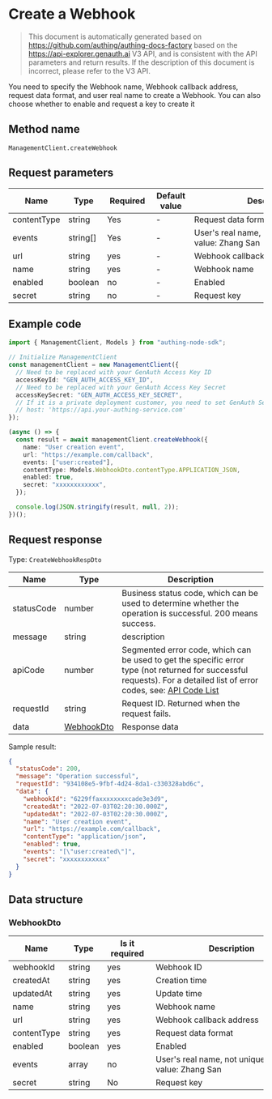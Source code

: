 # Create a Webhook

<!--
Warning ⚠️:
Do not modify this document directly,
https://github.com/Authing/authing-docs-factory
Use this project to generate
-->

<LastUpdated />

> This document is automatically generated based on https://github.com/authing/authing-docs-factory based on the https://api-explorer.genauth.ai V3 API, and is consistent with the API parameters and return results. If the description of this document is incorrect, please refer to the V3 API.

You need to specify the Webhook name, Webhook callback address, request data format, and user real name to create a Webhook. You can also choose whether to enable and request a key to create it

## Method name

`ManagementClient.createWebhook`

## Request parameters

| Name        | Type     | <div style="width:80px">Required</div> | <div style="width:60px">Default value</div> | <div style="width:300px">Description</div>             | <div style="width:200px">Sample value</div> |
| ----------- | -------- | -------------------------------------- | ------------------------------------------- | ------------------------------------------------------ | ------------------------------------------- |
| contentType | string   | Yes                                    | -                                           | Request data format                                    | `application/json`                          |
| events      | string[] | Yes                                    | -                                           | User's real name, not unique. Example value: Zhang San | `["user:created"]`                          |
| url         | string   | yes                                    | -                                           | Webhook callback address                               | `https://example.com/callback`              |
| name        | string   | yes                                    | -                                           | Webhook name                                           | `User creation event`                       |
| enabled     | boolean  | no                                     | -                                           | Enabled                                                | `true`                                      |
| secret      | string   | no                                     | -                                           | Request key                                            | `xxxxxxxxxxxx`                              |

## Example code

```ts
import { ManagementClient, Models } from "authing-node-sdk";

// Initialize ManagementClient
const managementClient = new ManagementClient({
  // Need to be replaced with your GenAuth Access Key ID
  accessKeyId: "GEN_AUTH_ACCESS_KEY_ID",
  // Need to be replaced with your GenAuth Access Key Secret
  accessKeySecret: "GEN_AUTH_ACCESS_KEY_SECRET",
  // If it is a private deployment customer, you need to set GenAuth Service domain name
  // host: 'https://api.your-authing-service.com'
});

(async () => {
  const result = await managementClient.createWebhook({
    name: "User creation event",
    url: "https://example.com/callback",
    events: ["user:created"],
    contentType: Models.WebhookDto.contentType.APPLICATION_JSON,
    enabled: true,
    secret: "xxxxxxxxxxxx",
  });

  console.log(JSON.stringify(result, null, 2));
})();
```

## Request response

Type: `CreateWebhookRespDto`

| Name       | Type                                 | Description                                                                                                                                                                                                                                                                                                                                    |
| ---------- | ------------------------------------ | ---------------------------------------------------------------------------------------------------------------------------------------------------------------------------------------------------------------------------------------------------------------------------------------------------------------------------------------------- |
| statusCode | number                               | Business status code, which can be used to determine whether the operation is successful. 200 means success.                                                                                                                                                                                                                                   |
| message    | string                               | description                                                                                                                                                                                                                                                                                                                                    |
| apiCode    | number                               | Segmented error code, which can be used to get the specific error type (not returned for successful requests). For a detailed list of error codes, see: [API Code List](https://api-explorer.genauth.ai/?tag=group/%E5%BC%80%E5%8F%91%E5%87%86%E5%A4%87#tag/%E5%BC%80%E5%8F%91%E5%87%86%E5%A4%87/%E9%94%99%E8%AF%AF%E5%A4%84%E7%90%86/apiCode) |
| requestId  | string                               | Request ID. Returned when the request fails.                                                                                                                                                                                                                                                                                                   |
| data       | <a href="#WebhookDto">WebhookDto</a> | Response data                                                                                                                                                                                                                                                                                                                                  |

Sample result:

```json
{
  "statusCode": 200,
  "message": "Operation successful",
  "requestId": "934108e5-9fbf-4d24-8da1-c330328abd6c",
  "data": {
    "webhookId": "6229ffaxxxxxxxxcade3e3d9",
    "createdAt": "2022-07-03T02:20:30.000Z",
    "updatedAt": "2022-07-03T02:20:30.000Z",
    "name": "User creation event",
    "url": "https://example.com/callback",
    "contentType": "application/json",
    "enabled": true,
    "events": "[\"user:created\"]",
    "secret": "xxxxxxxxxxxx"
  }
}
```

## Data structure

### <a id="WebhookDto"></a> WebhookDto

| Name        | Type    | <div style="width:80px">Is it required</div> | <div style="width:300px">Description</div>             | <div style="width:200px">Sample value</div> |
| ----------- | ------- | -------------------------------------------- | ------------------------------------------------------ | ------------------------------------------- |
| webhookId   | string  | yes                                          | Webhook ID                                             | `6229ffaxxxxxxxxcade3e3d9`                  |
| createdAt   | string  | yes                                          | Creation time                                          | `2022-07-03T02:20:30.000Z`                  |
| updatedAt   | string  | yes                                          | Update time                                            | `2022-07-03T02:20:30.000Z`                  |
| name        | string  | yes                                          | Webhook name                                           | `User creation event`                       |
| url         | string  | yes                                          | Webhook callback address                               | `https://example.com/callback`              |
| contentType | string  | yes                                          | Request data format                                    | application/json                            |
| enabled     | boolean | yes                                          | Enabled                                                | `true`                                      |
| events      | array   | no                                           | User's real name, not unique. Example value: Zhang San | `["user:created"]`                          |
| secret      | string  | No                                           | Request key                                            | `xxxxxxxxxxxx`                              |
